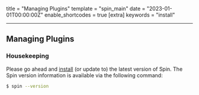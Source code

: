title = "Managing Plugins"
template = "spin_main"
date = "2023-01-01T00:00:00Z"
enable_shortcodes = true
[extra]
keywords = "install"

---

## Managing Plugins

### Housekeeping

Please go ahead and [install](https://www.notion.so/Spin-9bbab5a75a46449390a2795ddac39f02) (or update to) the latest version of Spin. The Spin version information is available via the following command:

<!-- @selectiveCpy -->

```bash
$ spin --version
```